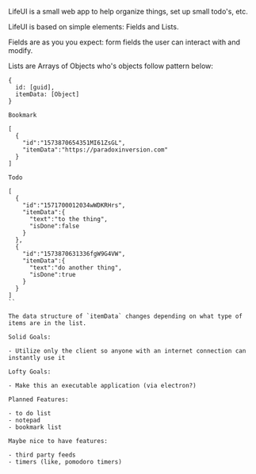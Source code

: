 LifeUI is a small web app to help organize things, set up small todo's, etc.

LifeUI is based on simple elements: Fields and Lists.

Fields are as you you expect: form fields the user can interact with and modify.

Lists are Arrays of Objects who's objects follow pattern below:

```
{
  id: [guid],
  itemData: [Object]
}
```
`Bookmark`
```
[
  {
    "id":"1573870654351MI61ZsGL",
    "itemData":"https://paradoxinversion.com"
  }
]
```
`Todo`

```
[
  {
    "id":"1571700012034wWDKRHrs",
    "itemData":{
      "text":"to the thing",
      "isDone":false
    }
  },
  {
    "id":"1573870631336fgW9G4VW",
    "itemData":{
      "text":"do another thing",
      "isDone":true
    }
  }
]
``

The data structure of `itemData` changes depending on what type of items are in the list.

Solid Goals:

- Utilize only the client so anyone with an internet connection can instantly use it

Lofty Goals:

- Make this an executable application (via electron?)

Planned Features:

- to do list
- notepad
- bookmark list

Maybe nice to have features:

- third party feeds
- timers (like, pomodoro timers)